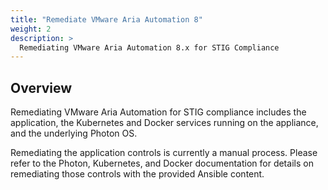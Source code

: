 ```yaml
---
title: "Remediate VMware Aria Automation 8"
weight: 2
description: >
  Remediating VMware Aria Automation 8.x for STIG Compliance
---
```

## Overview
Remediating VMware Aria Automation for STIG compliance includes the application, the Kubernetes and Docker services running on the appliance, and the underlying Photon OS. 

Remediating the application controls is currently a manual process. Please refer to the Photon, Kubernetes, and Docker documentation for details on remediating those controls with the provided Ansible content.  
